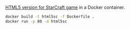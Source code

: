 [HTML5 version for StarCraft game](https://github.com/gloomyson/StarCraft) in a Docker container.  

```sh
docker build -t html5sc -f Dockerfile .
docker run -p 80 -d html5sc
```
